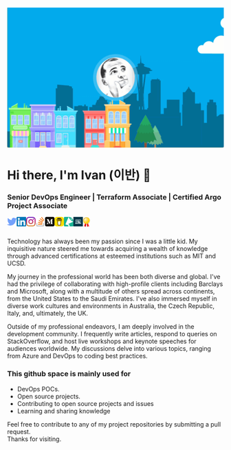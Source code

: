 ![Main](assets/header.gif)

# Hi there, I'm Ivan (이반) 👋
### Senior DevOps Engineer | Terraform Associate | Certified Argo Project Associate

<a href="https://twitter.com/gtrekter" target="_blank">
  <img align="left" alt="Twitter" width="22px" src="https://raw.githubusercontent.com/GTRekter/GTRekter/master/assets/twitter.svg" />
</a>
<a href="https://www.linkedin.com/in/ivanporta/" target="_blank">
  <img align="left" alt="Twitter" width="22px" src="https://raw.githubusercontent.com/GTRekter/GTRekter/master/assets/linkedin.svg" />
</a>
<a href="https://www.instagram.com/gtrekter/" target="_blank">
  <img align="left" alt="Twitter" width="22px" src="https://raw.githubusercontent.com/GTRekter/GTRekter/master/assets/instagram.svg" />
</a>
<a href="https://stackoverflow.com/users/6613232/ivan-porta" target="_blank">
  <img align="left" alt="Twitter" width="22px" src="https://raw.githubusercontent.com/GTRekter/GTRekter/master/assets/stackoverflow.svg" />
</a>
<a href="https://gtrekter.medium.com/" target="_blank">
  <img align="left" alt="Twitter" width="22px" src="https://raw.githubusercontent.com/GTRekter/GTRekter/master/assets/medium.svg" />
</a>
<a href="https://www.buymeacoffee.com/GTRekter/" target="_blank">
  <img align="left" alt="Twitter" width="22px" src="https://raw.githubusercontent.com/GTRekter/GTRekter/master/assets/buymeacoffee.png" />
</a>
<a href="https://sessionize.com/ivanporta/" target="_blank">
  <img align="left" alt="Sessionize" width="22px" src="https://raw.githubusercontent.com/GTRekter/GTRekter/master/assets/sessionize.png" />
</a>
<a href="https://www.codementor.io/@ivanportaweb" target="_blank">
  <img align="left" alt="Codementor" width="22px" src="https://raw.githubusercontent.com/GTRekter/GTRekter/master/assets/codementor.png" />
</a>
<a href="https://www.credly.com/users/ivan-porta/badges" target="_blank">
  <img align="left" alt="Certifications" width="17px" src="https://raw.githubusercontent.com/GTRekter/GTRekter/master/assets/certification.png" />
</a>
<br/><br/>

Technology has always been my passion since I was a little kid. My inquisitive nature steered me towards acquiring a wealth of knowledge through advanced certifications at esteemed institutions such as MIT and UCSD.

My journey in the professional world has been both diverse and global. I've had the privilege of collaborating with high-profile clients including Barclays and Microsoft, along with a multitude of others spread across continents, from the United States to the Saudi Emirates. I've also immersed myself in diverse work cultures and environments in Australia, the Czech Republic, Italy, and, ultimately, the UK.

Outside of my professional endeavors, I am deeply involved in the development community. I frequently write articles, respond to queries on StackOverflow, and host live workshops and keynote speeches for audiences worldwide. My discussions delve into various topics, ranging from Azure and DevOps to coding best practices.

### This github space is mainly used for

- DevOps POCs.
- Open source projects.
- Contributing to open source projects and issues
- Learning and sharing knowledge

Feel free to contribute to any of my project repositories by submitting a pull request.  
Thanks for visiting. 

